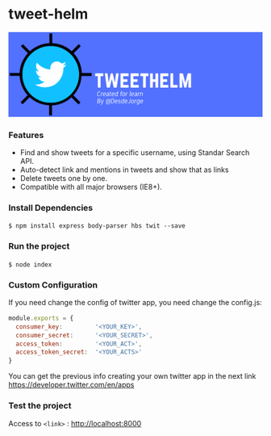 # tweet-helm

![](https://github.com/DesdeJorge/tweet-helm/blob/master/public/images/banner.png)

### Features

- Find and show tweets for a specific username, using Standar Search API.
- Auto-detect link and mentions in tweets and show that as links 
- Delete tweets one by one.
- Compatible with all major browsers (IE8+).

### Install Dependencies

`$ npm install express body-parser hbs twit --save `

### Run the project

`$ node index`

### Custom Configuration

If you need change the config of twitter app, you need change the config.js:

```javascript
module.exports = {
  consumer_key:         '<YOUR_KEY>',
  consumer_secret:      '<YOUR_SECRET>',
  access_token:         '<YOUR_ACT>',
  access_token_secret:  '<YOUR_ACTS>'
}
```
You can get the previous info creating your own twitter app in the next link <https://developer.twitter.com/en/apps>

### Test the project

Access to `<link>` : <http://localhost:8000>
